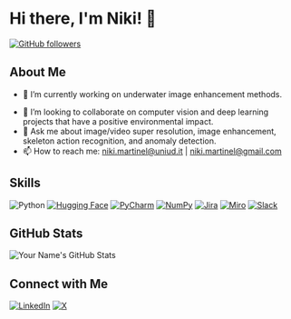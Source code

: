 # Hi there, I'm Niki! 👋

<!--![Your Name's GitHub Banner](https://example.com/banner.png)-->

[![GitHub followers](https://img.shields.io/github/followers/iN1k1?style=social)](https://github.com/iN1k1)
<!--[![Twitter Follow](https://img.shields.io/twitter/follow/your-handle?style=social)](https://twitter.com/your-handle)-->

## About Me
- 🔭 I’m currently working on underwater image enhancement methods.
<!--- 🌱 I’m learning [technology or skill].-->
- 👯 I’m looking to collaborate on computer vision and deep learning projects that have a positive environmental impact.
- 💬 Ask me about image/video super resolution, image enhancement, skeleton action recognition, and anomaly detection.
- 📫 How to reach me: niki.martinel@uniud.it | niki.martinel@gmail.com

## Skills
![Python](https://img.shields.io/badge/-Python-3776AB?logo=python&logoColor=white)
[![Hugging Face](https://img.shields.io/badge/Hugging%20Face-FFD21E?logo=huggingface&logoColor=000)](#)
[![PyCharm](https://img.shields.io/badge/PyCharm-000?logo=pycharm&logoColor=fff)](#)
[![NumPy](https://img.shields.io/badge/NumPy-4DABCF?logo=numpy&logoColor=fff)](#)
[![Jira](https://img.shields.io/badge/Jira-0052CC?logo=jira&logoColor=fff)](#)
[![Miro](https://img.shields.io/badge/Miro-050038?logo=miro&logoColor=fff)](#)
[![Slack](https://img.shields.io/badge/Slack-4A154B?logo=slack&logoColor=fff)](#)

<!--## Projects
### [Project Name](https://github.com/your-username/project-repo)
![Project Screenshot](https://example.com/screenshot.png)
- A brief description of the project.
- Built with: [technologies used].
-->

## GitHub Stats
![Your Name's GitHub Stats](https://github-readme-stats.vercel.app/api?username=iN1k1&show_icons=true&theme=radical)

## Connect with Me
[![LinkedIn](https://img.shields.io/badge/-LinkedIn-0077B5?logo=linkedin&logoColor=white)](https://linkedin.com/in/niki-martinel)
[![X](https://img.shields.io/badge/X-%23000000.svg?logo=X&logoColor=white)](https://twitter.com/iN1k1)

